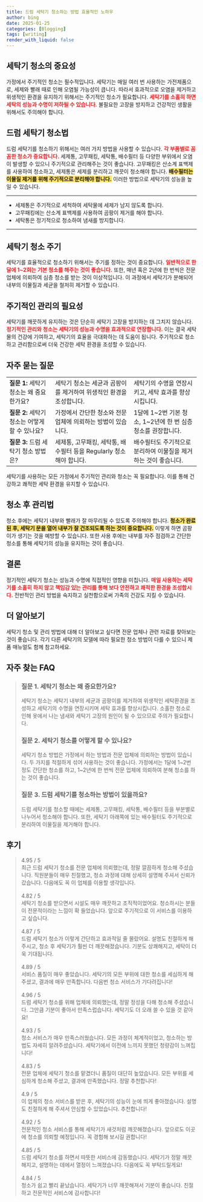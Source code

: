 ```yaml
---
title: 드럼 세탁기 청소하는 방법 효율적인 노하우
author: bing
date: 2025-01-25
categories: [Blogging]
tags: [writing]
render_with_liquid: false
---
```



<h2 id='세탁기 청소의 중요성'>세탁기 청소의 중요성</h2>

<p>가정에서 주기적인 청소는 필수적입니다. 세탁기는 매일 여러 번 사용하는 가전제품으로, 세제와 빨래 때로 인해 오염될 가능성이 큽니다. 따라서 효과적으로 오염을 제거하고 위생적인 환경을 유지하기 위해서는 주기적인 청소가 필요합니다. <b><span style="color: #ee2323;">세탁기를 소홀히 하면 세탁의 성능과 수명이 저하될 수 있습니다.</span></b> 불필요한 고장을 방지하고 건강적인 생활을 위해서도 주의해야 합니다.</p>

<h2 id='드럼 세탁기 청소법'>드럼 세탁기 청소법</h2>

<p>드럼 세탁기를 청소하기 위해서는 여러 가지 방법을 사용할 수 있습니다. <b><span style="color: #ee2323;">각 부품별로 꼼꼼한 청소가 중요합니다.</span></b> 세제통, 고무패킹, 세탁통, 배수필터 등 다양한 부위에서 오염이 발생할 수 있으니 주기적으로 관리해주는 것이 좋습니다. 고무패킹은 산소계 표백제를 사용하여 청소하고, 세제통은 세제를 분리하고 깨끗이 청소해야 합니다. <b><span style="background-color: #ffe066;">배수필터는 이물질 제거를 위해 주기적으로 분리해야 합니다.</span></b> 이러한 방법으로 세탁기의 성능을 높일 수 있습니다.</p>

<hr />

<ul>
    <li>세제통은 주기적으로 세척하여 세탁물에 세제가 남지 않도록 합니다.</li>
    <li>고무패킹에는 산소계 표백제를 사용하여 곰팡이 제거를 해야 합니다.</li>
    <li>세탁통은 정기적으로 청소하여 냄새를 방지합니다.</li>
</ul>

<hr />

<h2 id='세탁기 청소 주기'>세탁기 청소 주기</h2>

<p>세탁기를 효율적으로 청소하기 위해서는 주기를 정하는 것이 중요합니다. <b><span style="color: #ee2323;">일반적으로 한 달에 1~2회는 기본 청소를 해주는 것이 좋습니다.</span></b> 또한, 매년 혹은 2년에 한 번씩은 전문 업체에 의뢰하여 심층 청소를 받는 것이 이상적입니다. 이 과정에서 세탁기가 분해되어 내부의 이물질과 세균을 철저히 제거할 수 있습니다.</p>

<h2 id='주기적인 관리의 필요성'>주기적인 관리의 필요성</h2>

<p>세탁기를 깨끗하게 유지하는 것은 단순히 세탁기 고장을 방지하는 데 그치지 않습니다. <b><span style="color: #ee2323;">정기적인 관리와 청소는 세탁기의 성능과 수명을 효과적으로 연장합니다.</span></b> 이는 결국 세탁물의 건강에 기여하고, 세탁기의 효율을 극대화하는 데 도움이 됩니다. 주기적으로 청소하고 관리함으로써 더욱 건강한 세탁 환경을 조성할 수 있습니다.</p>

<h2 id='자주 묻는 질문'>자주 묻는 질문</h2>

<table>
    <tr>
        <td><b>질문 1:</b> 세탁기 청소는 왜 중요한가요?</td>
        <td>세탁기 청소는 세균과 곰팡이를 제거하여 위생적인 환경을 조성합니다.</td>
        <td>세탁기의 수명을 연장시키고, 세탁 효과를 향상시킵니다.</td>
    </tr>
    <tr>
        <td><b>질문 2:</b> 세탁기 청소는 어떻게 할 수 있나요?</td>
        <td>가정에서 간단한 청소와 전문 업체에 의뢰하는 방법이 있습니다.</td>
        <td>1달에 1~2번 기본 청소, 1~2년에 한 번 심층 청소를 권장합니다.</td>
    </tr>
    <tr>
        <td><b>질문 3:</b> 드럼 세탁기 청소 방법은?</td>
        <td>세제통, 고무패킹, 세탁통, 배수필터 등을 Regularly 청소해야 합니다.</td>
        <td>배수필터도 주기적으로 분리하여 이물질을 제거하는 것이 좋습니다.</td>
    </tr>
</table>

<p>세탁기를 사용하는 모든 가정에서 주기적인 관리와 청소는 꼭 필요합니다. 이를 통해 건강하고 쾌적한 세탁 환경을 유지할 수 있습니다.</p>

<h2 id='청소 후 관리법'>청소 후 관리법</h2>

<p>청소 후에는 세탁기 내부와 빨래가 잘 마무리될 수 있도록 주의해야 합니다. <b><span style="background-color: #ffe066;">청소가 완료된 후, 세탁기 문을 열어 내부가 잘 건조되도록 하는 것이 중요합니다.</span></b> 이렇게 하면 곰팡이가 생기는 것을 예방할 수 있습니다. 또한 사용 후에는 내부를 자주 점검하고 간단한 청소를 통해 세탁기의 성능을 유지하는 것이 좋습니다.</p>

<h2 id='결론'>결론</h2>

<p>정기적인 세탁기 청소는 성능과 수명에 직접적인 영향을 미칩니다. <b><span style="color: #ee2323;">매일 사용하는 세탁기를 소홀히 하지 않고 책임감 있는 관리를 통해 보다 안전하고 쾌적한 환경을 조성합시다.</span></b> 전반적인 관리 방법을 숙지하고 실천함으로써 가족의 건강도 지킬 수 있습니다.</p>

<h2 id='더 알아보기'>더 알아보기</h2>

<p>세탁기 청소 및 관리 방법에 대해 더 알아보고 싶다면 전문 업체나 관련 자료를 찾아보는 것이 좋습니다. 각기 다른 세탁기의 모델에 따라 필요한 청소 방법이 다를 수 있으니 제품 매뉴얼도 함께 참고하세요.</p>


<h2 id='자주_찾는_FAQ'>자주 찾는 FAQ</h2>
<div itemscope="" itemtype="https://schema.org/FAQPage"> 
<blockquote> 
<div itemscope="" itemprop="mainEntity" itemtype="https://schema.org/Question"> 
<h3 itemprop="name">질문 1. 세탁기 청소는 왜 중요한가요?</h3> 
<div itemscope="" itemprop="acceptedAnswer" itemtype="https://schema.org/Answer"> 
<span itemprop="text"> 
<p>세탁기 청소는 세탁기 내부의 세균과 곰팡이를 제거하여 위생적인 세탁환경을 조성하고 세탁기의 수명을 연장시키며 세탁 효과를 향상시킵니다. 소홀한 청소로 인해 옷에서 나는 냄새와 세탁기 고장의 원인이 될 수 있으므로 주의가 필요합니다.</p> 
</span> 
</div> 
</div> 

<div itemscope="" itemprop="mainEntity" itemtype="https://schema.org/Question"> 
<h3 itemprop="name">질문 2. 세탁기 청소를 어떻게 할 수 있나요?</h3> 
<div itemscope="" itemprop="acceptedAnswer" itemtype="https://schema.org/Answer"> 
<span itemprop="text"> 
<p>세탁기 청소 방법은 가정에서 하는 방법과 전문 업체에 의뢰하는 방법이 있습니다. 두 가지를 적절하게 섞어 사용하는 것이 좋습니다. 가정에서는 1달에 1~2번 정도 간단한 청소를 하고, 1~2년에 한 번씩 전문 업체에 의뢰하여 분해 청소를 하는 것이 좋습니다.</p> 
</span> 
</div> 
</div> 

<div itemscope="" itemprop="mainEntity" itemtype="https://schema.org/Question"> 
<h3 itemprop="name">질문 3. 드럼 세탁기를 청소하는 방법이 있을까요?</h3> 
<div itemscope="" itemprop="acceptedAnswer" itemtype="https://schema.org/Answer"> 
<span itemprop="text"> 
<p>드럼 세탁기를 청소할 때에는 세제통, 고무패킹, 세탁통, 배수필터 등을 부분별로 나누어서 청소해야 합니다. 또한, 세탁기 아래쪽에 있는 배수필터도 주기적으로 분리하여 이물질을 제거해야 합니다.</p> 
</span> 
</div> 
</div> 
</blockquote> 
</div>
<h2 id='후기'>후기</h2>
<div itemscope itemtype="https://schema.org/Product">
  <blockquote>
  <div itemprop="review" itemscope itemtype="https://schema.org/Review">
      <div itemprop="reviewRating" itemscope itemtype="https://schema.org/Rating"> <span itemprop="ratingValue">4.95</span> / <span itemprop="bestRating">5</span> </div>
      <span itemprop="reviewBody">최근 드럼 세탁기 청소를 전문 업체에 의뢰했는데, 정말 깔끔하게 청소해 주셨습니다. 직원분들이 매우 친절했고, 청소 과정에 대해 상세히 설명해 주셔서 신뢰가 갔습니다. 다음에도 꼭 이 업체를 이용할 생각입니다.</span>
  </div>
  <br>
  <div itemprop="review" itemscope itemtype="https://schema.org/Review">
      <div itemprop="reviewRating" itemscope itemtype="https://schema.org/Rating"> <span itemprop="ratingValue">4.82</span> / <span itemprop="bestRating">5</span> </div>
      <span itemprop="reviewBody">세탁기 청소를 받으면서 시설도 매우 깨끗하고 조직적이었어요. 청소하시는 분들이 전문적이라는 느낌이 확 들었습니다. 앞으로 주기적으로 이 서비스를 이용하고 싶습니다.</span>
  </div>
  <br>
  <div itemprop="review" itemscope itemtype="https://schema.org/Review">
      <div itemprop="reviewRating" itemscope itemtype="https://schema.org/Rating"> <span itemprop="ratingValue">4.87</span> / <span itemprop="bestRating">5</span> </div>
      <span itemprop="reviewBody">드럼 세탁기 청소가 이렇게 간단하고 효과적일 줄 몰랐어요. 설명도 친절하게 해 주시고, 청소 후 세탁기가 훨씬 더 깨끗해졌습니다. 기분도 상쾌해지고, 세탁이 더욱 기대됩니다.</span>
  </div>
  <br>
  <div itemprop="review" itemscope itemtype="https://schema.org/Review">
      <div itemprop="reviewRating" itemscope itemtype="https://schema.org/Rating"> <span itemprop="ratingValue">4.89</span> / <span itemprop="bestRating">5</span> </div>
      <span itemprop="reviewBody">서비스 품질이 매우 좋았습니다. 세탁기의 모든 부위에 대한 청소를 세심하게 해주셨고, 결과에 매우 만족합니다. 다음번 청소 서비스가 기다려집니다!</span>
  </div>
  <br>
  <div itemprop="review" itemscope itemtype="https://schema.org/Review">
      <div itemprop="reviewRating" itemscope itemtype="https://schema.org/Rating"> <span itemprop="ratingValue">4.96</span> / <span itemprop="bestRating">5</span> </div>
      <span itemprop="reviewBody">드럼 세탁기 청소를 위해 업체에 의뢰했는데, 정말 정성을 다해 청소해 주셨습니다. 그만큼 기분이 좋아서 만족스럽습니다. 세탁기도 더 오래 쓸 수 있을 것 같아요!</span>
  </div>
  <br>
  <div itemprop="review" itemscope itemtype="https://schema.org/Review">
      <div itemprop="reviewRating" itemscope itemtype="https://schema.org/Rating"> <span itemprop="ratingValue">4.93</span> / <span itemprop="bestRating">5</span> </div>
      <span itemprop="reviewBody">청소 서비스가 매우 만족스러웠습니다. 모든 과정이 체계적이었고, 청소하는 방법도 자세히 알려주셨습니다. 세탁기에서 이전에 느끼지 못했던 청량감이 느껴집니다!</span>
  </div>
  <br>
  <div itemprop="review" itemscope itemtype="https://schema.org/Review">
      <div itemprop="reviewRating" itemscope itemtype="https://schema.org/Rating"> <span itemprop="ratingValue">4.83</span> / <span itemprop="bestRating">5</span> </div>
      <span itemprop="reviewBody">전문 업체에 세탁기 청소를 맡겼더니 품질이 대단히 높았습니다. 모든 부위를 세심하게 청소해 주셨고, 결과에 만족했습니다. 정말 추천합니다!</span>
  </div>
  <br>
  <div itemprop="review" itemscope itemtype="https://schema.org/Review">
      <div itemprop="reviewRating" itemscope itemtype="https://schema.org/Rating"> <span itemprop="ratingValue">4.9</span> / <span itemprop="bestRating">5</span> </div>
      <span itemprop="reviewBody">이 업체의 청소 서비스를 받은 후, 세탁기의 성능이 눈에 띄게 좋아졌습니다. 설명도 친절하게 해 주셔서 안심할 수 있었습니다. 추천합니다!</span>
  </div>
  <br>
  <div itemprop="review" itemscope itemtype="https://schema.org/Review">
      <div itemprop="reviewRating" itemscope itemtype="https://schema.org/Rating"> <span itemprop="ratingValue">4.92</span> / <span itemprop="bestRating">5</span> </div>
      <span itemprop="reviewBody">전문적인 청소 서비스를 통해 세탁기가 새것처럼 깨끗해졌습니다. 앞으로도 이곳에 청소를 의뢰할 예정입니다. 꼭 경험해 보시길 권합니다!</span>
  </div>
  <br>
  <div itemprop="review" itemscope itemtype="https://schema.org/Review">
      <div itemprop="reviewRating" itemscope itemtype="https://schema.org/Rating"> <span itemprop="ratingValue">4.85</span> / <span itemprop="bestRating">5</span> </div>
      <span itemprop="reviewBody">드럼 세탁기 청소를 하면서 따뜻한 서비스에 감동했습니다. 세탁기가 정말 깨끗해지고, 설명하는 데에서 열정이 느껴졌습니다. 다음에도 꼭 부탁드릴게요!</span>
  </div>
  <br>
  <div itemprop="review" itemscope itemtype="https://schema.org/Review">
      <div itemprop="reviewRating" itemscope itemtype="https://schema.org/Rating"> <span itemprop="ratingValue">4.84</span> / <span itemprop="bestRating">5</span> </div>
      <span itemprop="reviewBody">청소가 쉽고 빨리 끝났습니다. 세탁기가 너무 깨끗해져서 기분이 좋습니다. 친절하고 전문적인 서비스에 감사합니다!</span>
  </div>
  </blockquote>
</div>
